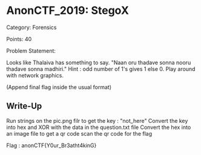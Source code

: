 # AnonCTF_2019: StegoX

Category: Forensics

Points: 40

Problem Statement:

Looks like Thalaiva has something to say. "Naan oru thadave sonna nooru thadave sonna madhiri."
Hint : odd number of 1's gives 1 else 0. Play around with network graphics.

(Append final flag inside the usual format)

## Write-Up

Run strings on the pic.png filr to get the key : "not_here"
Convert the key into hex and XOR with the data in the question.txt file
Convert the hex into an image file to get a qr code
scan the qr code for the flag

Flag : anonCTF{Y0ur_Br3atht4kinG}
